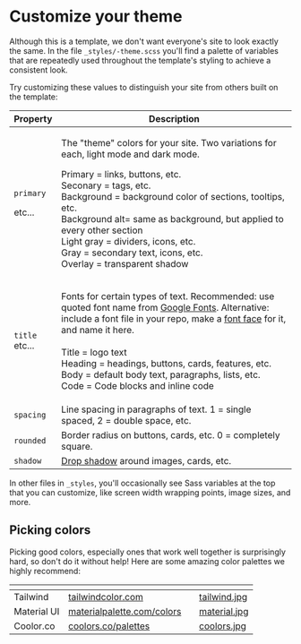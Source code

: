 # Customize your theme

Although this is a template, we don't want everyone's site to look exactly the same. In the file `_styles/-theme.scss` you'll find a palette of variables that are repeatedly used throughout the template's styling to achieve a consistent look.&#x20;

Try customizing these values to distinguish your site from others built on the template:

| Property                                 | Description                                                                                                                                                                                                                                                                                                                                                                                                                                                                        |
| ---------------------------------------- | ---------------------------------------------------------------------------------------------------------------------------------------------------------------------------------------------------------------------------------------------------------------------------------------------------------------------------------------------------------------------------------------------------------------------------------------------------------------------------------- |
| <p><code>primary</code></p><p>etc...</p> | <p>The "theme" colors for your site. Two variations for each, light mode and dark mode.</p><p></p><p>Primary = links, buttons, etc.<br>Seconary = tags, etc.<br>Background = background color of sections, tooltips, etc.<br>Background alt= same as background, but applied to every other section<br>Light gray = dividers, icons, etc.<br>Gray = secondary text, icons, etc.<br>Overlay = transparent shadow</p>                                                                |
| <p><code>title</code><br>etc...</p>      | <p>Fonts for certain types of text. Recommended: use quoted font name from <a href="https://fonts.google.com/">Google Fonts</a>. Alternative: include a font file in your repo, make a <a href="https://developer.mozilla.org/en-US/docs/Web/CSS/@font-face">font face</a> for it, and name it here.<br><br>Title = logo text<br>Heading = headings, buttons, cards, features, etc.<br>Body = default body text, paragraphs, lists, etc.<br>Code = Code blocks and inline code</p> |
| `spacing`                                | Line spacing in paragraphs of text. 1 = single spaced, 2 = double space, etc.                                                                                                                                                                                                                                                                                                                                                                                                      |
| `rounded`                                | Border radius on buttons, cards, etc. 0 = completely square.                                                                                                                                                                                                                                                                                                                                                                                                                       |
| `shadow`                                 | [Drop shadow](https://developer.mozilla.org/en-US/docs/Web/CSS/box-shadow) around images, cards, etc.                                                                                                                                                                                                                                                                                                                                                                              |

In other files in `_styles`, you'll occasionally see Sass variables at the top that you can customize, like screen width wrapping points, image sizes, and more.

## Picking colors

Picking good colors, especially ones that work well together is surprisingly hard, so don't do it without help! Here are some amazing color palettes we highly recommend:

<table data-view="cards"><thead><tr><th></th><th></th><th></th><th data-hidden data-card-cover data-type="files"></th></tr></thead><tbody><tr><td>Tailwind</td><td><a href="https://tailwindcolor.com/">tailwindcolor.com</a></td><td></td><td><a href="../.gitbook/assets/tailwind.jpg">tailwind.jpg</a></td></tr><tr><td>Material UI</td><td><a href="https://www.materialpalette.com/colors">materialpalette.com/colors</a></td><td></td><td><a href="../.gitbook/assets/material.jpg">material.jpg</a></td></tr><tr><td>Coolor.co</td><td><a href="https://coolors.co/palettes/trending">coolors.co/palettes</a></td><td></td><td><a href="../.gitbook/assets/coolors.jpg">coolors.jpg</a></td></tr></tbody></table>
